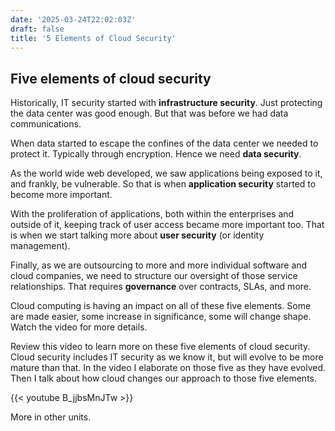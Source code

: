 ```yaml
---
date: '2025-03-24T22:02:03Z'
draft: false
title: '5 Elements of Cloud Security'
---
```


## Five elements of cloud security

Historically, IT security started with **infrastructure security**. Just protecting the data center was good enough. But that was before we had data communications.

When data started to escape the confines of the data center we needed to protect it. Typically through encryption. Hence we need **data security**.

As the world wide web developed, we saw applications being exposed to it, and frankly, be vulnerable. So that is when **application security** started to become more important.

With the proliferation of applications, both within the enterprises and outside of it, keeping track of user access became more important too. That is when we start talking more about **user security** (or identity management).

Finally, as we are outsourcing to more and more individual software and cloud companies, we need to structure our oversight of those service relationships. That requires **governance** over contracts, SLAs, and more.

Cloud computing is having an impact on all of these five elements. Some are made easier, some increase in significance, some will change shape. Watch the video for more details.

Review this video to learn more on these five elements of cloud security. Cloud security includes IT security as we know it, but will evolve to be more mature than that. In the video I elaborate on those five as they have evolved. Then I talk about how cloud changes our approach to those five elements.

{{< youtube B_jjbsMnJTw >}}

More in other units.
